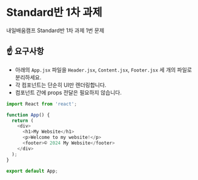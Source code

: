 # Standard반 1차 과제

내일배움캠프 Standard반 1차 과제 1번 문제

## ☝ 요구사항

- 아래의 `App.jsx` 파일을 `Header.jsx`, `Content.jsx`, `Footer.jsx` 세 개의 파일로 분리하세요.
- 각 컴포넌트는 단순히 UI만 렌더링합니다.
- 컴포넌트 간에 props 전달은 필요하지 않습니다.

```javascript
import React from 'react';

function App() {
  return (
    <div>
      <h1>My Website</h1>
      <p>Welcome to my website!</p>
      <footer>© 2024 My Website</footer>
    </div>
  );
}

export default App;
```
